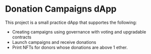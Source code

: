 # Donation Campaigns dApp

This project is a small practice dApp that supportes the following:
- Creating campaigns using governance with voting and upgradable contracts
- Launch campaigns and receive donations
- Print NFTs for donors whose donations are above 1 ether. 
```
